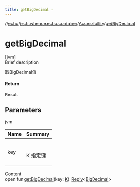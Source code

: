 ```yaml
---
title: getBigDecimal -
---
```

//[echo](../../index.md)/[tech.whence.echo.container](../index.md)/[Accessibility](index.md)/[getBigDecimal](get-big-decimal.md)



# getBigDecimal  
[jvm]  
Brief description  


取BigDecimal值



#### Return  


Result<BigDecimal>



## Parameters  
  
jvm  
  
|  Name|  Summary| 
|---|---|
| key| <br><br>K 指定键<br><br>
  
  
Content  
open fun [getBigDecimal](get-big-decimal.md)(key: [K](index.md)): [Reply](../-reply/index.md)<[BigDecimal](https://docs.oracle.com/javase/8/docs/api/java/math/BigDecimal.html)>  



